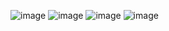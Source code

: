 ![image](https://github.com/Munikanth5/DevOps_Course/assets/30904324/278252d9-6954-42f1-be9f-84c686d74cef)
![image](https://github.com/Munikanth5/DevOps_Course/assets/30904324/2a2f976f-46d7-4fb9-b71e-240f91aed493)
![image](https://github.com/Munikanth5/DevOps_Course/assets/30904324/8c7e7711-046e-45e3-8dc1-b1aeebeeb8a3)
![image](https://github.com/Munikanth5/DevOps_Course/assets/30904324/d534ef59-78a6-4112-8496-4cabb2e78ecd)
